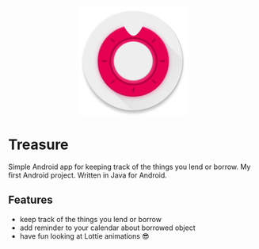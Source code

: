 
<p align="center">
  <img src="https://raw.githubusercontent.com/tdobrowolski/CodenameTreasure/master/app/src/main/ic_launcher-web.png" width="220" title="hover text">
</p>

# Treasure

Simple Android app for keeping track of the things you lend or borrow.
My first Android project.
Written in Java for Android.

## Features

* keep track of the things you lend or borrow
* add reminder to your calendar about borrowed object
* have fun looking at Lottie animations 😎

